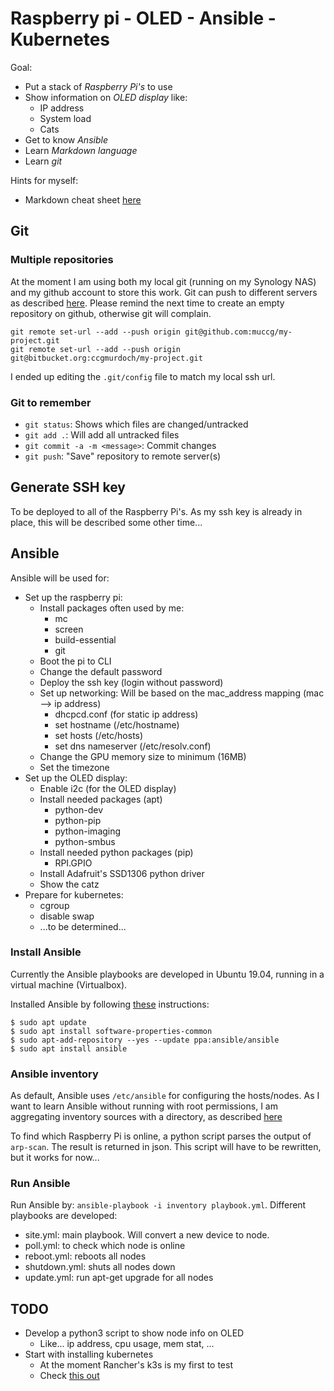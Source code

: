 # Raspberry pi - OLED - Ansible - Kubernetes


Goal:
- Put a stack of *Raspberry Pi's* to use
- Show information on *OLED display* like:
  - IP address
  - System load
  - Cats
- Get to know *Ansible*
- Learn *Markdown language*
- Learn *git*

Hints for myself:
- Markdown cheat sheet [here](https://github.com/adam-p/markdown-here/wiki/Markdown-Cheatsheet)


## Git 


### Multiple repositories
At the moment I am using both my local git (running on my Synology NAS) and
my github account to store this work. Git can push to different servers as
described [here](https://gist.github.com/rvl/c3f156e117e22a25f242). Please 
remind the next time to create an empty repository on github, otherwise git
will complain.

```
git remote set-url --add --push origin git@github.com:muccg/my-project.git
git remote set-url --add --push origin git@bitbucket.org:ccgmurdoch/my-project.git
```

I ended up editing the `.git/config` file to match my local ssh url.


### Git to remember
- `git status`: Shows which files are changed/untracked
- `git add .`: Will add all untracked files
- `git commit -a -m <message>`: Commit changes
- `git push`: "Save" repository to remote server(s)

## Generate SSH key
To be deployed to all of the Raspberry Pi's. As my ssh key is already in place,
this will be described some other time...


## Ansible
Ansible will be used for:
- Set up the raspberry pi:
  - Install packages often used by me:
    - mc
    - screen
    - build-essential
    - git
  - Boot the pi to CLI
  - Change the default password
  - Deploy the ssh key (login without password)
  - Set up networking: Will be based on the mac_address mapping (mac --> ip address)
    - dhcpcd.conf (for static ip address)
    - set hostname (/etc/hostname)
    - set hosts (/etc/hosts)
    - set dns nameserver (/etc/resolv.conf)
  - Change the GPU memory size to minimum (16MB)
  - Set the timezone
- Set up the OLED display:
  - Enable i2c (for the OLED display)
  - Install needed packages (apt)
    - python-dev
    - python-pip
    - python-imaging
    - python-smbus
  - Install needed python packages (pip)
    - RPI.GPIO
  - Install Adafruit's SSD1306 python driver
  - Show the catz
- Prepare for kubernetes:
  - cgroup
  - disable swap
  - ...to be determined...


### Install Ansible
Currently the Ansible playbooks are developed in Ubuntu 19.04, running in a 
virtual machine (Virtualbox). 

Installed Ansible by following [these](https://docs.ansible.com/ansible/latest/installation_guide/intro_installation.html#latest-releases-via-apt-ubuntu) instructions:

```
$ sudo apt update
$ sudo apt install software-properties-common
$ sudo apt-add-repository --yes --update ppa:ansible/ansible
$ sudo apt install ansible
```


### Ansible inventory
As default, Ansible uses `/etc/ansible` for configuring the hosts/nodes. As I
want to learn Ansible without running with root permissions, I am aggregating
inventory sources with a directory, as described [here](https://docs.ansible.com/ansible/latest/user_guide/intro_inventory.html#using-multiple-inventory-sources)

To find which Raspberry Pi is online, a python script parses the output of
`arp-scan`. The result is returned in json. This script will have to be rewritten,
but it works for now...


### Run Ansible
Run Ansible by: `ansible-playbook -i inventory playbook.yml`. Different playbooks
are developed:
- site.yml: main playbook. Will convert a new device to node.
- poll.yml: to check which node is online
- reboot.yml: reboots all nodes
- shutdown.yml: shuts all nodes down
- update.yml: run apt-get upgrade for all nodes


## TODO
- Develop a python3 script to show node info on OLED
  - Like... ip address, cpu usage, mem stat, ...
- Start with installing kubernetes
  - At the moment Rancher's k3s is my first to test
  - Check [this out](https://github.com/rancher/k3s)
  


